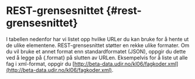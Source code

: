 # REST-grensesnittet {#rest-grensesnittet}

I tabellen nedenfor har vi listet opp hvilke URLer du kan bruke for å hente ut de ulike elementene. REST-grensesnittet støtter en rekke ulike formater. Om du vil bruke et annet format enn standardformatet (JSON), oppgir du dette ved å legge på {.format} på slutten av URLen. Eksempelvis for å liste ut alle fag i xml-format, oppgir du [http://beta-data.udir.no/kl06/fagkoder.xml](http://beta-data.udir.no/kl06/fagkoder.xml).